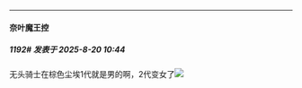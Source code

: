 ﻿
*****

####  奈叶魔王控  
##### 1192#       发表于 2025-8-20 10:44

无头骑士在棕色尘埃1代就是男的啊，2代变女了<img src="https://static.stage1st.com/image/smiley/face2017/049.png" referrerpolicy="no-referrer">

